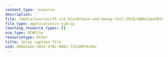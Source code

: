 ```yaml
---
content_type: resource
description: ''
file: /media/courses/15-s12-blockchain-and-money-fall-2018/d88e2aee5015578c808271218974c46c_iWpQpPbo7rM.vtt
file_type: application/x-subrip
learning_resource_types: []
ocw_type: OCWFile
resourcetype: Other
title: 3play caption file
uid: d88e2aee-5015-578c-8082-71218974c46c
---
```

